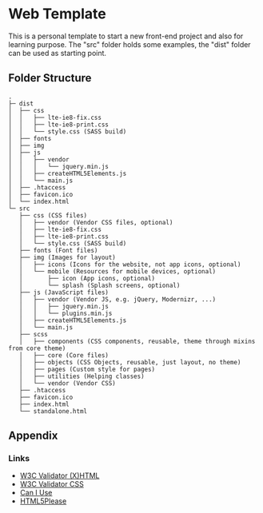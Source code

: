 # Web Template #

This is a personal template to start a new front-end project and also for learning purpose.
The "src" folder holds some examples, the "dist" folder can be used as starting point.


## Folder Structure ##

```
.
├─ dist
│  ├── css
│  │   ├── lte-ie8-fix.css
│  │   ├── lte-ie8-print.css
│  │   └── style.css (SASS build)
│  ├── fonts
│  ├── img
│  ├── js
│  │   ├── vendor
│  │   │   └── jquery.min.js
│  │   ├── createHTML5Elements.js
│  │   └── main.js
│  ├── .htaccess
│  ├── favicon.ico
│  └── index.html
└─ src
   ├── css (CSS files)
   │   ├── vendor (Vendor CSS files, optional)
   │   ├── lte-ie8-fix.css
   │   ├── lte-ie8-print.css
   │   └── style.css (SASS build)
   ├── fonts (Font files)
   ├── img (Images for layout)
   │   ├── icons (Icons for the website, not app icons, optional)
   │   └── mobile (Resources for mobile devices, optional)
   │       ├── icon (App icons, optional)
   │       └── splash (Splash screens, optional)
   ├── js (JavaScript files)
   │   ├── vendor (Vendor JS, e.g. jQuery, Modernizr, ...)
   │   │   ├── jquery.min.js
   │   │   └── plugins.min.js
   │   ├── createHTML5Elements.js
   │   └── main.js
   ├── scss
   │   ├── components (CSS components, reusable, theme through mixins from core theme)
   │   ├── core (Core files)
   │   ├── objects (CSS Objects, reusable, just layout, no theme)
   │   ├── pages (Custom style for pages)
   │   ├── utilities (Helping classes)
   │   └── vendor (Vendor CSS)
   ├── .htaccess
   ├── favicon.ico
   ├── index.html
   └── standalone.html
```

## Appendix ##

### Links ###

* [W3C Validator (X)HTML](http://validator.w3.org/ "W3C Validator")
* [W3C Validator CSS](http://jigsaw.w3.org/css-validator/ "CSS Validator")
* [Can I Use](http://caniuse.com/ "Can I Use")
* [HTML5Please](http://html5please.com/ "HTML5Please")
